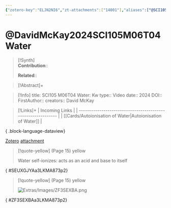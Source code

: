 ```yaml
---
{"zotero-key":"ELJN2NI6","zt-attachments":["14001"],"aliases":["@SCI105 M06T04 Water: Kw"],"keywords":["✅"],"FirstAuthor":"[[ David McKay]]","tags":["source/video","Uni/SCI105"],"dg-publish":true,"permalink":"/sources/video/david-mc-kay2024-sci-105-m06-t04-water/","dgPassFrontmatter":true}
---
```


# @DavidMcKay2024SCI105M06T04Water

>[!Synth]  
>**Contribution**::  
>  
>**Related**:: 
>  

> [!Abstract]+
> 

> [!Info]
> title: SCI105 M06T04 Water: Kw
> type:: Video 
> date:: 2024
> DOI:: 
> FirstAuthor:: 
> creators:: David McKay

> [!Links]+
>  | Incoming Links                                                |
> | ------------------------------------------------------------- |
> | [[Cards/Autoionisation of Water\|Autoionisation of Water]] |
> 
{ .block-language-dataview}


[Zotero](zotero://select/library/items/ELJN2NI6) [attachment](<file:///Users/nathanmaxwell/Zotero/storage/3LKMA873/David%20McKay%20-%202024%20-%20SCI105%20M05T04%20Water%20Kw.pdf>)

> [!quote-yellow] (Page 15) yellow
> 
> Water self-ionizes: acts as an acid and base to itself
>
{ #SEUXGJYAa3LKMA873p2}


> [!quote-yellow] (Page 15) yellow
> 
> ![Extras/Images/ZF3SEXBA.png](/img/user/Extras/Images/ZF3SEXBA.png)
>
{ #ZF3SEXBAa3LKMA873p2}

